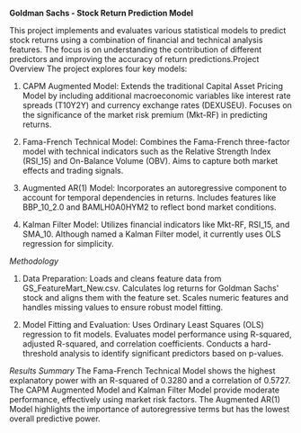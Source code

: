 **Goldman Sachs - Stock Return Prediction Model**

This project implements and evaluates various statistical models to predict stock returns using a combination of financial and technical analysis features. The focus is on understanding the contribution of different predictors and improving the accuracy of return predictions.Project Overview
The project explores four key models:

1. CAPM Augmented Model: Extends the traditional Capital Asset Pricing Model by including additional macroeconomic variables like interest rate spreads (T10Y2Y) and currency exchange rates (DEXUSEU).
Focuses on the significance of the market risk premium (Mkt-RF) in predicting returns.

2. Fama-French Technical Model: Combines the Fama-French three-factor model with technical indicators such as the Relative Strength Index (RSI_15) and On-Balance Volume (OBV).
Aims to capture both market effects and trading signals.

3. Augmented AR(1) Model: Incorporates an autoregressive component to account for temporal dependencies in returns. Includes features like BBP_10_2.0 and BAMLH0A0HYM2 to reflect bond market conditions.

4. Kalman Filter Model: Utilizes financial indicators like Mkt-RF, RSI_15, and SMA_10. Although named a Kalman Filter model, it currently uses OLS regression for simplicity.

_Methodology_

1. Data Preparation: Loads and cleans feature data from GS_FeatureMart_New.csv.
Calculates log returns for Goldman Sachs' stock and aligns them with the feature set.
Scales numeric features and handles missing values to ensure robust model fitting.


2. Model Fitting and Evaluation: Uses Ordinary Least Squares (OLS) regression to fit models.
Evaluates model performance using R-squared, adjusted R-squared, and correlation coefficients.
Conducts a hard-threshold analysis to identify significant predictors based on p-values.


_Results Summary_
The Fama-French Technical Model shows the highest explanatory power with an R-squared of 0.3280 and a correlation of 0.5727.
The CAPM Augmented Model and Kalman Filter Model provide moderate performance, effectively using market risk factors.
The Augmented AR(1) Model highlights the importance of autoregressive terms but has the lowest overall predictive power.
